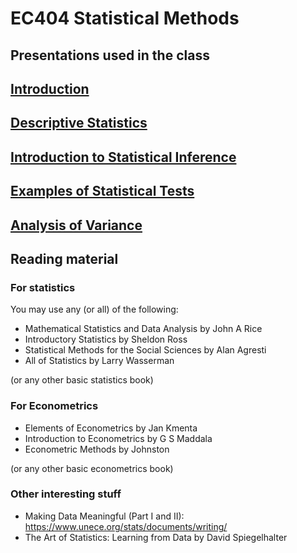 # EC404 Statistical Methods

## Presentations used in the class

## [Introduction](../master/index.org)
## [Descriptive Statistics](../master/descriptive-statistics.org)
## [Introduction to Statistical Inference](statistical-inference.html)
## [Examples of Statistical Tests](statistical-tests-examples.html)
## [Analysis of Variance](anova.html)

## Reading material

### For statistics

You may use any (or all) of the following:

+ Mathematical Statistics and Data Analysis by John A Rice
+ Introductory Statistics by Sheldon Ross
+ Statistical Methods for the Social Sciences by Alan Agresti
+ All of Statistics by Larry Wasserman

(or any other basic statistics book)

### For Econometrics
+ Elements of Econometrics by Jan Kmenta
+ Introduction to Econometrics by G S Maddala
+ Econometric Methods by Johnston

(or any other basic econometrics book)

### Other interesting stuff
+ Making Data Meaningful (Part I and II): https://www.unece.org/stats/documents/writing/
+ The Art of Statistics: Learning from Data by David Spiegelhalter
